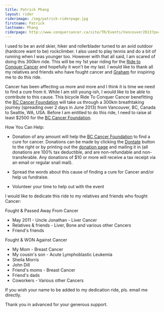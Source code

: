 ```yaml
---
title: Patrick Phang
layout: rider
riderimage: /img/patrick-riderpage.jpg
firstname: Patrick
lastname: Phang
riderpage: http://www.conquercancer.ca/site/TR/Events/Vancouver2013?px=2879886&pg=personal&fr_id=1441
---
```


I used to be an avid skier, hiker and rollerblader turned to an avid outdoor (hardcore want to be) rockclimber. I also used to play tennis and do a bit of running when I was younger too.  However with that all said, I am scared of doing this 300km ride.  This will be my 1st year riding for the [Ride to Conquer Cancer](http://va12.conquercancer.ca/site/PageServer?pagename=va12_homepage) and hopefully it won't be my last.  I would like to thank all my relatives and friends who have fought cancer and [Graham](/team/graham.html) for inspiring me to do this ride.

Cancer has been affecting us more and more and I think it is time we need to find a cure from it.  While I am still young-ish, I would like to be able to contribute to this cause.  This bicycle Ride To Conquer Cancer benefitting the [BC Cancer Foundation](http://bccancerfoundation.com) will take us through a 300km breathtaking journey (spreading over 2 days in June 2013) from Vancouver, BC, Canada to Seattle, WA, USA.  Before I am entitled to do this ride, I need to raise at least $2500 for the [BC Cancer Foundation](http://bccancerfoundation.com).

How You Can Help:
* Donation of any amount will help the [BC Cancer Foundation](http://bccancerfoundation.com) to find a cure for cancer.  Donations can be made by clicking the [Dontate](http://www.conquercancer.ca/site/TR/Events/Vancouver2012?px=2879886&pg=personal&fr_id=1413) button to the right or by printing out the [donation page](http://www.conquercancer.ca/site/TRGiftForm?fr_id=1413&px=2879886) and mailing it in (all donations are 100% tax deductible, and are non-refundable and non-transferable. Any donations of $10 or more will receive a tax receipt via an email or regular snail mail).

* Spread the words about this cause of finding a cure for Cancer and/or help us fundraise.
* Volunteer your time to help out with the event

I would like to dedicate this ride to my relatives and friends who fought Cancer:

Fought & Passed Away From Cancer

* May 2011 - Uncle Jonathan - Liver Cancer
* Relatives & friends - Liver, Bone and various other Cancers
* Friend's friends

Fought & WON Against Cancer

* My Mom - Breast Cancer
* My cousin's son - Acute Lymphoblastic Leukemia
* Sheila Morris
* John Dill
* Friend's moms  - Breast Cancer
* Friend's dads
* Coworkers - Various other Cancers

If you wish your name to be added to my dedication ride, pls. email me directly.

Thank you in advanced for your generous support.